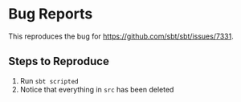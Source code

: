 # Bug Reports

This reproduces the bug for https://github.com/sbt/sbt/issues/7331.

## Steps to Reproduce

1. Run `sbt scripted`
2. Notice that everything in `src` has been deleted
